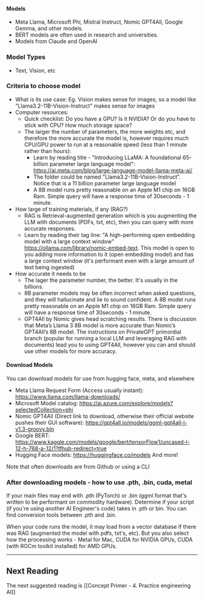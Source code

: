 
#### Models
- Meta Llama, Microsoft Phi, Mistral Instruct, Nomic GPT4All, Google Gemma, and other models.
- BERT models are often used in research and universities.
- Models from Claude and OpenAI

### Model Types
- Text, Vision, etc

### Criteria to choose model
- What is its use case: Eg. Vision makes sense for images, so a model like "Llama3.2-11B-Vision-Instruct" makes sense for images
- Computer resources: 
	- Quick checklist: Do you have a GPU? Is it NVIDIA? Or do you have to stick with CPU? How much storage space?
	- The larger the number of parameters, the more weights etc, and therefore the more accurate the model is, however requires much CPU/GPU power to run at a reasonable speed (less than 1 minute rather than hours):
		- Learn by reading title - "Introducing LLaMA: A foundational 65-billion parameter large language model": https://ai.meta.com/blog/large-language-model-llama-meta-ai/
		- The folder could be named "Llama3.2-11B-Vision-Instruct". Notice that is a 11 billion parameter large language model
		- A 8B model runs pretty reasonable on an Apple M1 chip on 16GB Ram. Simple query will have a response time of 30seconds - 1 minute.
- How large of training materials, if any (RAG?)
	- RAG is Retrieval-augmented generation which is you augmenting the LLM with documents (PDFs, txt, etc), then you can query with more accurate responses.
	- Learn by reading their tag line: "A high-performing open embedding model with a large context window" https://ollama.com/library/nomic-embed-text. This model is open to you adding more information to it (open embedding model) and has a large context window (it's performant even with a large amount of text being ingested)
- How accurate it needs to be
	- The lager the parameter number, the better. It's usually in the billions. 
	- 8B parameter models may be often incorrect when asked questions, and they will hallucinate and lie to sound confident. A 8B model runs pretty reasonable on an Apple M1 chip on 16GB Ram. Simple query will have a response time of 30seconds - 1 minute.
	- GPT4All by Nomic gives head scratching results. There is discussion that Meta’s Llama 3 8B model is more accurate than Nomic’s GPT4All’s 8B model. The instructions on PrivateGPT primordial branch (popular for running a local LLM and leveraging RAG with documents) lead you to using GPT4All, however you can and should use other models for more accuracy.

#### Download Models
You can download models for use from hugging face, meta, and elsewhere
- Meta Llama Request Form (Access usually instant): https://www.llama.com/llama-downloads/
- Microsoft Model catalog: https://ai.azure.com/explore/models?selectedCollection=phi
- Nomic GPT4All (Direct link to download, otherwise their official website pushes their GUI software): https://gpt4all.io/models/ggml-gpt4all-j-v1.3-groovy.bin
- Google BERT: https://www.kaggle.com/models/google/bert/tensorFlow1/uncased-l-12-h-768-a-12/1?tfhub-redirect=true
- Hugging Face models: https://huggingface.co/models
And more!

Note that often downloads are from Github or using a CLI

### After downloading models - how to use .pth, .bin, cuda, metal

If your main files may end with .pth (PyTorch) or .bin (ggml format that's written to be performant on commodity hardware). Determine if your script (if you're using another AI Engineer's code) takes in .pth or bin. You can find conversion tools between .pth and .bin.

When your code runs the model, it may load from a vector database if there was RAG (augmented the model with pdfs, txt's, etc). But you also select how the processing works -  Metal for Mac, CUDA for NVIDIA GPUs, CUDA (with ROCm toolkit installed) for AMD GPUs.

----

## Next Reading

The next suggested reading is [[Concept Primer - 4. Practice engineering AI]]

